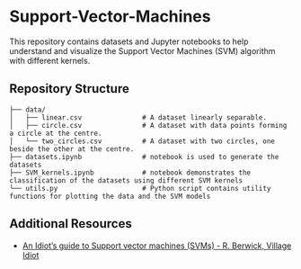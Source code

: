 # Support-Vector-Machines

This repository contains datasets and Jupyter notebooks to help understand and visualize the Support Vector Machines (SVM) algorithm with different kernels.

## Repository Structure

````
├── data/
│   ├── linear.csv               # A dataset linearly separable.
│   ├── circle.csv               # A dataset with data points forming a circle at the centre.
│   └── two_circles.csv          # A dataset with two circles, one beside the other at the centre.
├── datasets.ipynb               # notebook is used to generate the datasets
├── SVM_kernels.ipynb            # notebook demonstrates the classification of the datasets using different SVM kernels
└── utils.py                     # Python script contains utility functions for plotting the data and the SVM models

````

## Additional Resources

- [An Idiot’s guide to Support vector machines (SVMs) - R. Berwick, Village Idiot](https://web.mit.edu/6.034/wwwbob/svm.pdf)
